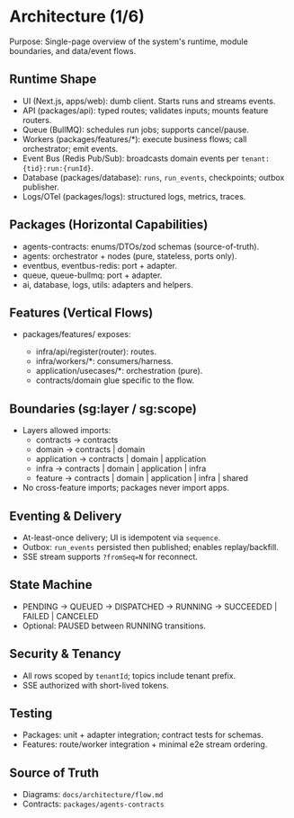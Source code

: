 # Architecture (1/6)

Purpose: Single-page overview of the system's runtime, module boundaries, and data/event flows.

## Runtime Shape
- UI (Next.js, apps/web): dumb client. Starts runs and streams events.
- API (packages/api): typed routes; validates inputs; mounts feature routers.
- Queue (BullMQ): schedules run jobs; supports cancel/pause.
- Workers (packages/features/*): execute business flows; call orchestrator; emit events.
- Event Bus (Redis Pub/Sub): broadcasts domain events per `tenant:{tid}:run:{runId}`.
- Database (packages/database): `runs`, `run_events`, checkpoints; outbox publisher.
- Logs/OTel (packages/logs): structured logs, metrics, traces.

## Packages (Horizontal Capabilities)
- agents-contracts: enums/DTOs/zod schemas (source-of-truth).
- agents: orchestrator + nodes (pure, stateless, ports only).
- eventbus, eventbus-redis: port + adapter.
- queue, queue-bullmq: port + adapter.
- ai, database, logs, utils: adapters and helpers.

## Features (Vertical Flows)
- packages/features/<flow> exposes:
  - infra/api/register(router): routes.
  - infra/workers/*: consumers/harness.
  - application/usecases/*: orchestration (pure).
  - contracts/domain glue specific to the flow.

## Boundaries (sg:layer / sg:scope)
- Layers allowed imports:
  - contracts → contracts
  - domain → contracts | domain
  - application → contracts | domain | application
  - infra → contracts | domain | application | infra
  - feature → contracts | domain | application | infra | shared
- No cross-feature imports; packages never import apps.

## Eventing & Delivery
- At-least-once delivery; UI is idempotent via `sequence`.
- Outbox: `run_events` persisted then published; enables replay/backfill.
- SSE stream supports `?fromSeq=N` for reconnect.

## State Machine
- PENDING → QUEUED → DISPATCHED → RUNNING → SUCCEEDED | FAILED | CANCELED
- Optional: PAUSED between RUNNING transitions.

## Security & Tenancy
- All rows scoped by `tenantId`; topics include tenant prefix.
- SSE authorized with short-lived tokens.

## Testing
- Packages: unit + adapter integration; contract tests for schemas.
- Features: route/worker integration + minimal e2e stream ordering.

## Source of Truth
- Diagrams: `docs/architecture/flow.md`
- Contracts: `packages/agents-contracts`
